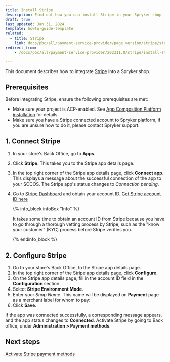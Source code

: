 ```yaml
---
title: Install Stripe
description: Find out how you can install Stripe in your Spryker shop
draft: true
last_updated: Jan 31, 2024
template: howto-guide-template
related:
  - title: Stripe
    link: docs/pbc/all/payment-service-provider/page.version/stripe/stripe.html
redirect_from:
    - /docs/pbc/all/payment-service-provider/202311.0/stripe/install-stripe.html

---
```

This document describes how to integrate [Stripe](/docs/pbc/all/payment-service-provider/{{page.version}}/base-shop/third-party-integrations/stripe/stripe.html) into a Spryker shop.

## Prerequisites

Before integrating Stripe, ensure the following prerequisites are met:

- Make sure your project is ACP-enabled. See [App Composition Platform installation](/docs/acp/user/app-composition-platform-installation.html) for details.
- Make sure you have a Stripe connected account to Spryker platform, if you are unsure how to do it, please contact Spryker support.

## 1. Connect Stripe

1. In your store's Back Office, go to **Apps**.
2. Click **Stripe**.
   This takes you to the Stripe app details page.
3. In the top right corner of the Stripe app details page, click **Connect app**.
   This displays a message about the successful connection of the app to your SCCOS. The Stripe app's status changes to *Connection pending*.
4. Go to [Stripe Dashboard](https://dashboard.stripe.com) and obtain your account ID.
   [Get Stripe account ID here](https://stripe.com/docs/payments/account)

   {% info_block infoBox "Info" %}

   It takes some time to obtain an account ID from Stripe because you have to go through a thorough vetting process by Stripe, such as the "know your customer" (KYC) process before Stripe verifies you.

   {% endinfo_block %}

## 2. Configure Stripe

1. Go to your store's Back Office, to the Stripe app details page.
2. In the top right corner of the Stripe app details page, click **Configure**.
3. On the Stripe app details page, fill in the account ID field in the **Configuration** section.
4. Select **Stripe Environment Mode**.
5. Enter your *Shop Name*. This name will be displayed on **Payment** page as a merchant label for whom to pay:
6. Click **Save**.

If the app was connected successfully, a corresponding message appears, and the app status changes to **Connected**. Activate Stripe by going to Back office, under **Administration&nbsp;<span aria-label="and then">></span>  Payment methods**.

## Next steps

[Activate Stripe payment methods](/docs/pbc/all/payment-service-provider/{{page.version}}/base-shop/manage-in-the-back-office/edit-payment-methods.html)
